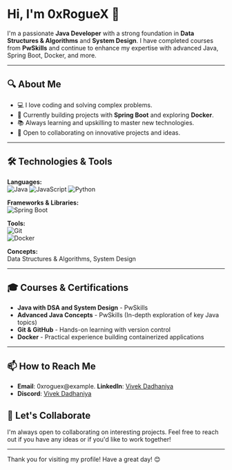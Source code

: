 # Hi, I'm 0xRogueX 👋

I'm a passionate **Java Developer** with a strong foundation in **Data Structures & Algorithms** and **System Design**. I have completed courses from **PwSkills** and continue to enhance my expertise with advanced Java, Spring Boot, Docker, and more.

---

## 🔍 About Me

- 💻 I love coding and solving complex problems.
- 🚀 Currently building projects with **Spring Boot** and exploring **Docker**.
- 📚 Always learning and upskilling to master new technologies.
- 🤝 Open to collaborating on innovative projects and ideas.

---

## 🛠️ Technologies & Tools

**Languages:**  
![Java](https://img.shields.io/badge/Java-ED8B00?style=flat&logo=java&logoColor=white)
![JavaScript](https://img.shields.io/badge/JavaScript-F7DF1E?style=flat&logo=javascript&logoColor=black)
![Python](https://img.shields.io/badge/Python-3776AB?style=flat&logo=python&logoColor=white)

**Frameworks & Libraries:**  
![Spring Boot](https://img.shields.io/badge/Spring%20Boot-6DB33F?style=flat&logo=spring&logoColor=white)

**Tools:**  
![Git](https://img.shields.io/badge/Git-F05032?style=flat&logo=git&logoColor=white)  
![Docker](https://img.shields.io/badge/Docker-2496ED?style=flat&logo=docker&logoColor=white)

**Concepts:**  
Data Structures & Algorithms, System Design

---

## 🎓 Courses & Certifications

- **Java with DSA and System Design** - PwSkills
- **Advanced Java Concepts** - PwSkills (In-depth exploration of key Java topics)
- **Git & GitHub** - Hands-on learning with version control
- **Docker** - Practical experience building containerized applications

---

## 📫 How to Reach Me

- **Email**: 0xroguex@example. **LinkedIn**: [Vivek Dadhaniya](https://www.linkedin.com/in/vivekdadhaniya/)
- **Discord**: [Vivek Dadhaniya](https://discord.com/users/1073565428233801738)

## 🤝 Let's Collaborate

I'm always open to collaborating on interesting projects. Feel free to reach out if you have any ideas or if you'd like to work together!

---

Thank you for visiting my profile! Have a great day! 😊

